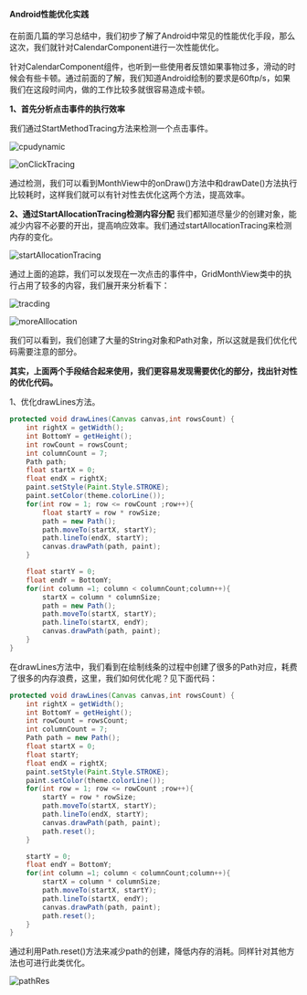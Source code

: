 #### Android性能优化实践

在前面几篇的学习总结中，我们初步了解了Android中常见的性能优化手段，那么这次，我们就针对CalendarComponent进行一次性能优化。

针对CalendarComponent组件，也听到一些使用者反馈如果事物过多，滑动的时候会有些卡顿。通过前面的了解，我们知道Android绘制的要求是60ftp/s，如果我们在这段时间内，做的工作比较多就很容易造成卡顿。

**1、首先分析点击事件的执行效率**

我们通过StartMethodTracing方法来检测一个点击事件。

![cpudynamic](https://raw.githubusercontent.com/dengshiwei/work-summary/c4c13cb960a4f38396ebf1bc2748b21c08b63ca2/work-blog/Android%E8%BF%9B%E9%98%B6/Android%E6%80%A7%E8%83%BD%E4%BC%98%E5%8C%96/img/cpudynamic.gif)

![onClickTracing](https://raw.githubusercontent.com/dengshiwei/work-summary/c4c13cb960a4f38396ebf1bc2748b21c08b63ca2/work-blog/Android%E8%BF%9B%E9%98%B6/Android%E6%80%A7%E8%83%BD%E4%BC%98%E5%8C%96/img/onclickmethodtracing.png)

通过检测，我们可以看到MonthView中的onDraw()方法中和drawDate()方法执行比较耗时，这样我们就可以有针对性去优化这两个方法，提高效率。


**2、通过StartAllocationTracing检测内容分配**
我们都知道尽量少的创建对象，能减少内容不必要的开出，提高响应效率。我们通过startAllocationTracing来检测内存的变化。

![startAllocationTracing](https://raw.githubusercontent.com/dengshiwei/work-summary/c4c13cb960a4f38396ebf1bc2748b21c08b63ca2/work-blog/Android%E8%BF%9B%E9%98%B6/Android%E6%80%A7%E8%83%BD%E4%BC%98%E5%8C%96/img/memorydynamic.gif)

通过上面的追踪，我们可以发现在一次点击的事件中，GridMonthView类中的执行占用了较多的内容，我们展开来分析看下：

![tracding](https://raw.githubusercontent.com/dengshiwei/work-summary/c4c13cb960a4f38396ebf1bc2748b21c08b63ca2/work-blog/Android%E8%BF%9B%E9%98%B6/Android%E6%80%A7%E8%83%BD%E4%BC%98%E5%8C%96/img/startAllocationTracing.png)

![moreAlllocation](https://raw.githubusercontent.com/dengshiwei/work-summary/c4c13cb960a4f38396ebf1bc2748b21c08b63ca2/work-blog/Android%E8%BF%9B%E9%98%B6/Android%E6%80%A7%E8%83%BD%E4%BC%98%E5%8C%96/img/moreAllocation.png)

我们可以看到，我们创建了大量的String对象和Path对象，所以这就是我们优化代码需要注意的部分。

**其实，上面两个手段结合起来使用，我们更容易发现需要优化的部分，找出针对性的优化代码。**

1、优化drawLines方法。

```java
protected void drawLines(Canvas canvas,int rowsCount) {
    int rightX = getWidth();
    int BottomY = getHeight();
    int rowCount = rowsCount;
    int columnCount = 7;
    Path path;
    float startX = 0;
    float endX = rightX;
    paint.setStyle(Paint.Style.STROKE);
    paint.setColor(theme.colorLine());
    for(int row = 1; row <= rowCount ;row++){
        float startY = row * rowSize;
        path = new Path();
        path.moveTo(startX, startY);
        path.lineTo(endX, startY);
        canvas.drawPath(path, paint);
    }

    float startY = 0;
    float endY = BottomY;
    for(int column =1; column < columnCount;column++){
        startX = column * columnSize;
        path = new Path();
        path.moveTo(startX, startY);
        path.lineTo(startX, endY);
        canvas.drawPath(path, paint);
    }
}
```
在drawLines方法中，我们看到在绘制线条的过程中创建了很多的Path对应，耗费了很多的内存浪费，这里，我们如何优化呢？见下面代码：
```java
protected void drawLines(Canvas canvas,int rowsCount) {
    int rightX = getWidth();
    int BottomY = getHeight();
    int rowCount = rowsCount;
    int columnCount = 7;
    Path path = new Path();
    float startX = 0;
    float startY;
    float endX = rightX;
    paint.setStyle(Paint.Style.STROKE);
    paint.setColor(theme.colorLine());
    for(int row = 1; row <= rowCount ;row++){
        startY = row * rowSize;
        path.moveTo(startX, startY);
        path.lineTo(endX, startY);
        canvas.drawPath(path, paint);
        path.reset();
    }

    startY = 0;
    float endY = BottomY;
    for(int column =1; column < columnCount;column++){
        startX = column * columnSize;
        path.moveTo(startX, startY);
        path.lineTo(startX, endY);
        canvas.drawPath(path, paint);
        path.reset();
    }
}
```
通过利用Path.reset()方法来减少path的创建，降低内存的消耗。同样针对其他方法也可进行此类优化。

![pathRes](https://raw.githubusercontent.com/dengshiwei/work-summary/c4c13cb960a4f38396ebf1bc2748b21c08b63ca2/work-blog/Android%E8%BF%9B%E9%98%B6/Android%E6%80%A7%E8%83%BD%E4%BC%98%E5%8C%96/img/path.png)